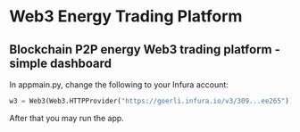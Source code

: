 # Web3 Energy Trading Platform
## Blockchain P2P energy Web3 trading platform - simple dashboard

In appmain.py, change the following to your Infura account:
```python 
w3 = Web3(Web3.HTTPProvider("https://goerli.infura.io/v3/309...ee265"))
```
After that you may run the app.
